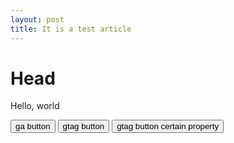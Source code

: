 ```yaml
---
layout: post
title: It is a test article
---
```


<h1>Head</h1>
<p>Hello, world</p>


<!-- Global site tag (gtag.js) - Google Analytics -->
<script async src="https://www.googletagmanager.com/gtag/js?id=UA-109909640-1"></script>
<script>
  window.dataLayer = window.dataLayer || [];
  function gtag(){dataLayer.push(arguments);}
  gtag('js', new Date());

  gtag('config', 'UA-109909640-1');
</script>

<!-- Google Analytics -->
<script>
(function(i,s,o,g,r,a,m){i['GoogleAnalyticsObject']=r;i[r]=i[r]||function(){
(i[r].q=i[r].q||[]).push(arguments)},i[r].l=1*new Date();a=s.createElement(o),
m=s.getElementsByTagName(o)[0];a.async=1;a.src=g;m.parentNode.insertBefore(a,m)
})(window,document,'script','https://www.google-analytics.com/analytics.js','ga');
</script>
<!-- End Google Analytics -->

<script>
function f() {
    ga('create', 'UA-109909640-1', 'auto');
    ga('send', 'event', 'video', 'play', 'label_x');
}

function g() {
    gtag('event', 'login', {
        'event_category' : 'access',
        'event_label' : 'Google',
    });
}
function h() {
    gtag('event', 'property_event', {
        'send_to' : 'UA-109909640-1',
        'event_category' : 'certain property',
        'event_label' : 'test',
    });
}
</script>
<button type="button" onclick="f()">ga  button </button>
<button type="button" onclick="g()">gtag button </button>
<button type="button" onclick="h()">gtag button certain property </button>
